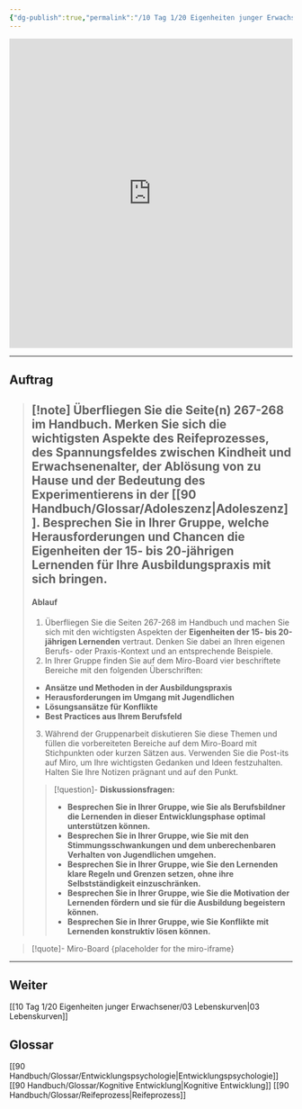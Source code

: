 ```yaml
---
{"dg-publish":true,"permalink":"/10 Tag 1/20 Eigenheiten junger Erwachsener/02 Herausforderungen und Chancen/"}
---
```



<iframe src="https://aburossi.github.io/prezi/BBK/eigenheiten/#/" style="border:0px #ffffff none;" name="myiFrame" scrolling="no" frameborder="1" marginheight="0px" marginwidth="0px" height="550px" width="100%" allowfullscreen></iframe>


---
## Auftrag

>[!note] Überfliegen Sie die Seite(n) 267-268 im Handbuch. Merken Sie sich die **wichtigsten Aspekte des Reifeprozesses, des Spannungsfeldes zwischen Kindheit und Erwachsenenalter, der Ablösung von zu Hause und der Bedeutung des Experimentierens in der [[90 Handbuch/Glossar/Adoleszenz\|Adoleszenz]].**
>Besprechen Sie in Ihrer Gruppe, welche Herausforderungen und Chancen die Eigenheiten der 15- bis 20-jährigen Lernenden für Ihre Ausbildungspraxis mit sich bringen.
>---
>#### Ablauf
>1. Überfliegen Sie die Seiten 267-268 im Handbuch und machen Sie sich mit den wichtigsten Aspekten der **Eigenheiten der 15- bis 20-jährigen Lernenden** vertraut. Denken Sie dabei an Ihren eigenen Berufs- oder Praxis-Kontext und an entsprechende Beispiele.
>2. In Ihrer Gruppe finden Sie auf dem Miro-Board vier beschriftete Bereiche mit den folgenden Überschriften:
>- **Ansätze und Methoden in der Ausbildungspraxis**
>- **Herausforderungen im Umgang mit Jugendlichen**
>- **Lösungsansätze für Konflikte**
>- **Best Practices aus Ihrem Berufsfeld**
>3. Während der Gruppenarbeit diskutieren Sie diese Themen und füllen die vorbereiteten Bereiche auf dem Miro-Board mit Stichpunkten oder kurzen Sätzen aus. Verwenden Sie die Post-its auf Miro, um Ihre wichtigsten Gedanken und Ideen festzuhalten. Halten Sie Ihre Notizen prägnant und auf den Punkt.
>>[!question]- **Diskussionsfragen:**
>>- **Besprechen Sie in Ihrer Gruppe, wie Sie als Berufsbildner die Lernenden in dieser Entwicklungsphase optimal unterstützen können.**
>>- **Besprechen Sie in Ihrer Gruppe, wie Sie mit den Stimmungsschwankungen und dem unberechenbaren Verhalten von Jugendlichen umgehen.**
>>- **Besprechen Sie in Ihrer Gruppe, wie Sie den Lernenden klare Regeln und Grenzen setzen, ohne ihre Selbstständigkeit einzuschränken.**
>>- **Besprechen Sie in Ihrer Gruppe, wie Sie die Motivation der Lernenden fördern und sie für die Ausbildung begeistern können.**
>>- **Besprechen Sie in Ihrer Gruppe, wie Sie Konflikte mit Lernenden konstruktiv lösen können.**

>[!quote]- Miro-Board
>{placeholder for the miro-iframe}

---
## Weiter
[[10 Tag 1/20 Eigenheiten junger Erwachsener/03 Lebenskurven\|03 Lebenskurven]]

## Glossar
[[90 Handbuch/Glossar/Entwicklungspsychologie\|Entwicklungspsychologie]]
[[90 Handbuch/Glossar/Kognitive Entwicklung\|Kognitive Entwicklung]]
[[90 Handbuch/Glossar/Reifeprozess\|Reifeprozess]]
